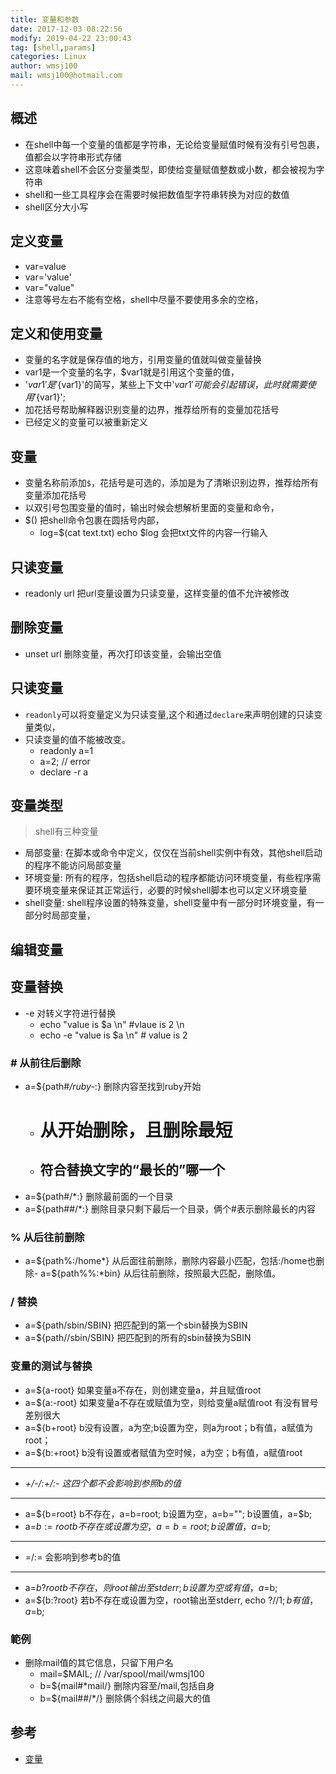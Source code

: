 ```yaml
---
title: 变量和参数
date: 2017-12-03 08:22:56	
modify: 2019-04-22 23:00:43	
tag: [shell,params]
categories: Linux
author: wmsj100
mail: wmsj100@hotmail.com
---
```


## 概述
- 在shell中每一个变量的值都是字符串，无论给变量赋值时候有没有引号包裹，值都会以字符串形式存储
- 这意味着shell不会区分变量类型，即使给变量赋值整数或小数，都会被视为字符串
- shell和一些工具程序会在需要时候把数值型字符串转换为对应的数值
- shell区分大小写

## 定义变量
- var=value
- var='value'
- var="value"
- 注意等号左右不能有空格，shell中尽量不要使用多余的空格，

## 定义和使用变量
- 变量的名字就是保存值的地方，引用变量的值就叫做变量替换
- var1是一个变量的名字，$var1就是引用这个变量的值，
- '$var1'是'${var1}'的简写，某些上下文中'$var1'可能会引起错误，此时就需要使用'${var1}';
- 加花括号帮助解释器识别变量的边界，推荐给所有的变量加花括号
- 已经定义的变量可以被重新定义

## 变量
- 变量名称前添加`$`，花括号是可选的，添加是为了清晰识别边界，推荐给所有变量添加花括号
- 以双引号包围变量的值时，输出时候会想解析里面的变量和命令，
- $() 把shell命令包裹在圆括号内部，
	- log=$(cat text.txt) echo $log  会把txt文件的内容一行输入

## 只读变量
- readonly url 把url变量设置为只读变量，这样变量的值不允许被修改

## 删除变量
- unset url 删除变量，再次打印该变量，会输出空值

## 只读变量
- `readonly`可以将变量定义为只读变量,这个和通过`declare`来声明创建的只读变量类似，
- 只读变量的值不能被改变。
	- readonly a=1
	- a=2; // error
    - declare -r a

## 变量类型
> shell有三种变量
- 局部变量: 在脚本或命令中定义，仅仅在当前shell实例中有效，其他shell启动的程序不能访问局部变量
- 环境变量: 所有的程序，包括shell启动的程序都能访问环境变量，有些程序需要环境变量来保证其正常运行，必要的时候shell脚本也可以定义环境变量
- shell变量: shell程序设置的特殊变量，shell变量中有一部分时环境变量，有一部分时局部变量，
## 编辑变量

## 变量替换
- -e 对转义字符进行替换
	- echo "value is $a \n" #vlaue is 2 \n
	- echo -e "value is $a \n" # value is 2

### # 从前往后删除
- a=${path#*/ruby-*:}  删除内容至找到ruby开始
    - # 从开始删除，且删除最短
    - ## 符合替换文字的“最长的”哪一个
- a=${path#/*:} 删除最前面的一个目录
- a=${path##/*:} 删除目录只剩下最后一个目录，俩个#表示删除最长的内容

### % 从后往前删除
- a=${path%:/home*} 从后面往前删除，删除内容最小匹配，包括:/home也删除- a=${path%%:*bin} 从后往前删除，按照最大匹配，删除值。

### / 替换
- a=${path/sbin/SBIN}  把匹配到的第一个sbin替换为SBIN
- a=${path//sbin/SBIN} 把匹配到的所有的sbin替换为SBIN

### 变量的测试与替换
- a=${a-root} 如果变量a不存在，则创建变量a，并且赋值root
- a=${a:-root} 如果变量a不存在或赋值为空，则给变量a赋值root  有没有冒号差别很大
- a=${b+root} b没有设置，a为空;b设置为空，则a为root；b有值，a赋值为root；
- a=${b:+root} b没有设置或者赋值为空时候，a为空；b有值，a赋值root
---
- *+/-/:+/:- 这四个都不会影响到参照b的值*
---
- a=${b=root} b不存在，a=b=root; b设置为空，a=b=""; b设置值，a=$b;
- a=${b:=root} b不存在或设置为空，a=b=root; b设置值，a=$b;
---
- =/:= 会影响到参考b的值
---
- a=${b?root} b不存在，则root输出至stderr; b设置为空或有值，a=$b;
- a=${b:?root} 若b不存在或设置为空，root输出至stderr, echo $? // 1; b有值，a=$b;

### 範例
- 删除mail值的其它信息，只留下用户名
    - mail=$MAIL; // /var/spool/mail/wmsj100 
    - b=${mail#*mail/} 删除内容至/mail,包括自身
    - b=${mail##/*/} 删除俩个斜线之间最大的值

## 参考
- [变量](http://c.biancheng.net/cpp/view/2739.html)
